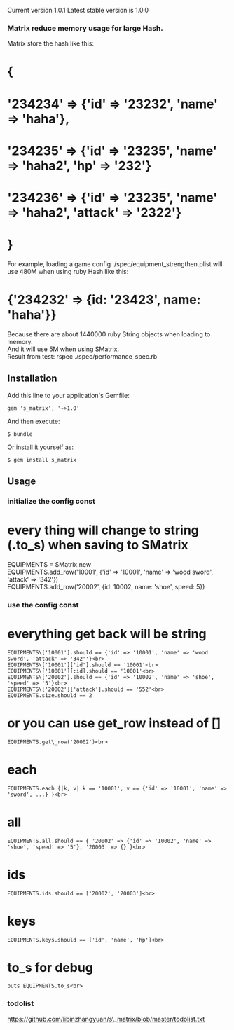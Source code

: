 Current version 1.0.1
Latest stable version is 1.0.0

### Matrix reduce memory usage for large Hash.
  Matrix store the hash like this: <br>
  # {<br>
  #  '234234' => {'id' => '23232', 'name' => 'haha'},<br>
  #  '234235' => {'id' => '23235', 'name' => 'haha2', 'hp' => '232'}<br>
  #  '234236' => {'id' => '23235', 'name' => 'haha2', 'attack' => '2322'}<br>
  # }<br>
  For example, loading a game config ./spec/equipment\_strengthen.plist will use 480M when using ruby Hash like this:<br>
  #      {'234232' => {id: '23423', name: 'haha'}}<br>
   Because there are about 1440000 ruby String objects when loading to memory.<br>
     And it will use 5M when using SMatrix.<br>
Result from test:   rspec ./spec/performance\_spec.rb<br>

## Installation

Add this line to your application's Gemfile:

    gem 's_matrix', '~>1.0'

And then execute:

    $ bundle

Or install it yourself as:

    $ gem install s_matrix


## Usage
### initialize the config const
  # every thing will change to string (.to\_s) when saving to SMatrix<br>
  EQUIPMENTS = SMatrix.new<br>
  EQUIPMENTS.add\_row('10001', {'id' => '10001', 'name' => 'wood sword', 'attack' => '342'})<br>
  EQUIPMENTS.add\_row('20002', {id: 10002, name: 'shoe', speed: 5})<br>

### use the config const
  # everything get back will be string<br>
    EQUIPMENTS\['10001'].should == {'id' => '10001', 'name' => 'wood sword', 'attack' => '342''}<br>
    EQUIPMENTS\['10001']['id'].should == '10001'<br>
    EQUIPMENTS\['10001'][:id].should == '10001'<br>
    EQUIPMENTS\['20002'].should == {'id' => '10002', 'name' => 'shoe', 'speed' => '5'}<br>
    EQUIPMENTS\['20002']['attack'].should == '552'<br>
    EQUIPMENTS.size.should == 2
  # or you can use get\_row instead of []<br>
    EQUIPMENTS.get\_row('20002')<br>
  # each<br>
    EQUIPMENTS.each {|k, v| k == '10001', v == {'id' => '10001', 'name' => 'sword', ...} }<br>
  # all<br>
    EQUIPMENTS.all.should == { '20002' => {'id' => '10002', 'name' => 'shoe', 'speed' => '5'}, '20003' => {} }<br>
  # ids<br>
    EQUIPMENTS.ids.should == ['20002', '20003']<br>
  # keys<br>
    EQUIPMENTS.keys.should == ['id', 'name', 'hp']<br>
  # to\_s for debug<br>
    puts EQUIPMENTS.to_s<br>

### todolist
  https://github.com/libinzhangyuan/s\_matrix/blob/master/todolist.txt
